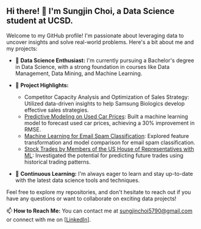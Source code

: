 ## Hi there! 👋 I'm Sungjin Choi, a Data Science student at UCSD.

Welcome to my GitHub profile! I'm passionate about leveraging data to uncover insights and solve real-world problems. Here's a bit about me and my projects:

- 🔬 **Data Science Enthusiast:** I'm currently pursuing a Bachelor's degree in Data Science, with a strong foundation in courses like Data Management, Data Mining, and Machine Learning.

- 🚀 **Project Highlights:**
   - Competitor Capacity Analysis and Optimization of Sales Strategy: Utilized data-driven insights to help Samsung Biologics develop effective sales strategies.
   - [Predictive Modeling on Used Car Prices](link): Built a machine learning model to forecast used car prices, achieving a 30% improvement in RMSE.
   - [Machine Learning for Email Spam Classification](link): Explored feature transformation and model comparison for email spam classification.
   - [Stock Trades by Members of the US House of Representatives with ML](link): Investigated the potential for predicting future trades using historical trading patterns.

- 🌱 **Continuous Learning:** I'm always eager to learn and stay up-to-date with the latest data science tools and techniques.

Feel free to explore my repositories, and don't hesitate to reach out if you have any questions or want to collaborate on exciting data projects!

📫 **How to Reach Me:** You can contact me at sungjinchoi5790@gmail.com or connect with me on [[LinkedIn](https://www.linkedin.com/in/sungjin-choi-b00179258/)].
